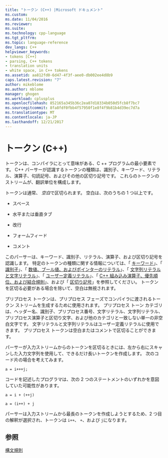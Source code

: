 ```yaml
---
title: "トークン (C++) |Microsoft ドキュメント"
ms.custom: 
ms.date: 11/04/2016
ms.reviewer: 
ms.suite: 
ms.technology: cpp-language
ms.tgt_pltfrm: 
ms.topic: language-reference
dev_langs: C++
helpviewer_keywords:
- tokens [C++]
- parsing, C++ tokens
- translation units
- white space, in C++ tokens
ms.assetid: aa812fd0-6d47-4f3f-aee0-db002ee4d8b9
caps.latest.revision: "7"
author: mikeblome
ms.author: mblome
manager: ghogen
ms.workload: cplusplus
ms.openlocfilehash: 852165a345b36c2ea07d18334b050d5fcb8f7bc7
ms.sourcegitcommit: 8fa8fdf0fbb4f57950f1e8f4f9b81b4d39ec7d7a
ms.translationtype: MT
ms.contentlocale: ja-JP
ms.lasthandoff: 12/21/2017
---
```

# <a name="tokens-c"></a>トークン (C++)
トークンは、コンパイラにとって意味がある、C ++ プログラムの最小要素です。 C++ パーサーが認識するトークンの種類は、識別子、キーワード、リテラル、演算子、句読記号、およびその他の区切り記号です。 これらのトークンのストリームが、翻訳単位を構成します。  
  
 トークンは通常、 *空白*で区切られます。 空白は、次のうちの 1 つ以上です。  
  
-   スペース  
  
-   水平または垂直タブ  
  
-   改行  
  
-   フォームフィード  
  
-   コメント  
  
 このパーサーは、キーワード、識別子、リテラル、演算子、および区切り記号を認識します。 特定のトークンの種類に関する情報については、「 [キーワード](../cpp/keywords-cpp.md)」、「 [識別子](../cpp/identifiers-cpp.md)」、「 [数値、ブール値、およびポインターのリテラル](../cpp/numeric-boolean-and-pointer-literals-cpp.md)」、「 [文字列リテラルと文字リテラル](../cpp/string-and-character-literals-cpp.md)」、「 [ユーザー定義リテラル](../cpp/user-defined-literals-cpp.md)」、「 [C++ 組み込み演算子、優先順位、および結合規則](../cpp/cpp-built-in-operators-precedence-and-associativity.md)」、および「 [区切り記号](../cpp/punctuators-cpp.md)」を参照してください。 トークンを区切る必要がある場合を除いて、空白は無視されます。  
  
 プリプロセス トークンは、プリプロセス フェーズでコンパイラに渡されるトークン ストリームを生成するために使用されます。 プリプロセス トーン カテゴリは、ヘッダー名、識別子、プリプロセス番号、文字リテラル、文字列リテラル、プリプロセス演算子と区切り文字、および他のカテゴリと一致しない単一の非空白文字です。 文字リテラルと文字列リテラルはユーザー定義リテラルに使用できます。 プリプロセス トークンは空白またはコメントで区切ることができます。  
  
 パーサーが入力ストリームからのトークンを区切るときには、左から右にスキャンした入力文字列を使用して、できるだけ長いトークンを作成します。 次のコード片の場合を考えてみます。  
  
```  
a = i+++j;  
```  
  
 コードを記述したプログラマは、次の 2 つのステートメントのいずれかを意図していた可能性があります。  
  
```  
a = i + (++j)  
  
a = (i++) + j  
```  
  
 パーサーは入力ストリームから最長のトークンを作成しようとするため、2 つ目の解釈が選択され、トークンは `i++`、 `+`、および `j`になります。  
  
## <a name="see-also"></a>参照  
 [構文規則](../cpp/lexical-conventions.md)